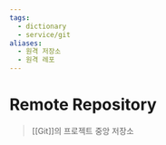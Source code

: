 ```yaml
---
tags:
  - dictionary
  - service/git
aliases:
  - 원격 저장소
  - 원격 레포
---
```

# Remote Repository
> [[Git]]의 프로젝트 중앙 저장소